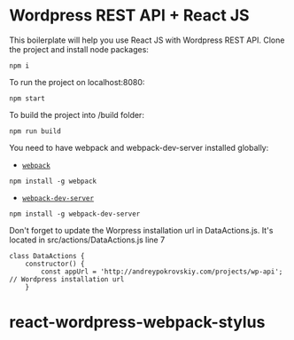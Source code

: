 # Wordpress REST API + React JS

This boilerplate will help you use React JS with Wordpress REST API.
Clone the project and install node packages:

```
npm i
```

To run the project on localhost:8080:
```
npm start
```

To build the project into /build folder:
```
npm run build
```

You need to have webpack and webpack-dev-server installed globally:
* [`webpack`](http://webpack.github.io/docs/)
```
npm install -g webpack
```

* [`webpack-dev-server`](http://webpack.github.io/docs/webpack-dev-server.html)
```
npm install -g webpack-dev-server
```

Don't forget to update the Worpress installation url in DataActions.js. It's located in src/actions/DataActions.js line 7
```
class DataActions {
	constructor() {
		const appUrl = 'http://andreypokrovskiy.com/projects/wp-api'; // Wordpress installation url
	}
```
# react-wordpress-webpack-stylus
